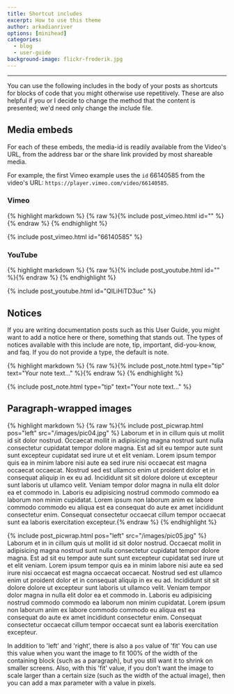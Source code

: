 ```yaml
---
title: Shortcut includes
excerpt: How to use this theme
author: arkadianriver
options: [minihead]
categories:
  - blog
  - user-guide
background-image: flickr-froderik.jpg
---
```


<hr />

You can use the following includes in the body of your posts as shortcuts
for blocks of code that you might otherwise use repetitively. These are
also helpful if you or I decide to change the method that the content is
presented; we'd need only change the include file.

## Media embeds

For each of these embeds, the media-id is readily available from the Video's
URL, from the address bar or the share link provided by most shareable media.

For example, the first Vimeo example uses the `id` 66140585
from the video's URL: `https://player.vimeo.com/video/66140585`.

### Vimeo

{% highlight markdown %}
{% raw %}{% include post_vimeo.html id="<media-id>" %}{% endraw %}
{% endhighlight %}

{% include post_vimeo.html id="66140585" %}

### YouTube

{% highlight markdown %}
{% raw %}{% include post_youtube.html id="<media-id>" %}{% endraw %}
{% endhighlight %}

{% include post_youtube.html id="QILiHiTD3uc" %}

## Notices

If you are writing documentation posts such as this User Guide, you might
want to add a notice here or there, something that stands out. The types
of notices available with this include are note, tip, important, did-you-know,
and faq. If you do not provide a type, the default is note.

{% highlight markdown %}
{% raw %}{% include post_note.html type="tip" text="Your note text..." %}{% endraw %}
{% endhighlight %}

{% include post_note.html type="tip" text="Your note text..." %}

## Paragraph-wrapped images

{% highlight markdown %}
{% raw %}{% include post_picwrap.html pos="left" src="/images/pic04.jpg" %}
Laborum et in in cillum quis ut mollit id sit dolor nostrud. Occaecat mollit
in adipisicing magna nostrud sunt nulla consectetur cupidatat tempor dolore
magna. Est ad sit eu tempor aute sunt sunt excepteur cupidatat sed irure ut et
elit veniam. Lorem ipsum tempor quis ea in minim labore nisi aute ea sed irure
nisi occaecat est magna occaecat occaecat. Nostrud sed est ullamco enim ut
proident dolor et in consequat aliquip in ex eu ad. Incididunt sit sit dolore
dolore ut excepteur sunt laboris ut ullamco velit. Veniam tempor dolor magna
in nulla elit dolor ea et commodo in. Laboris eu adipisicing nostrud commodo
commodo ea laborum non minim cupidatat. Lorem ipsum non laborum anim ex labore
commodo commodo eu aliqua est ea consequat do aute ex amet incididunt
consectetur enim. Consequat consectetur occaecat cillum tempor occaecat sunt
ea laboris exercitation excepteur.{% endraw %}
{% endhighlight %}

{% include post_picwrap.html pos="left" src="/images/pic05.jpg" %}
Laborum et in in cillum quis ut mollit id sit dolor nostrud. Occaecat mollit
in adipisicing magna nostrud sunt nulla consectetur cupidatat tempor dolore
magna. Est ad sit eu tempor aute sunt sunt excepteur cupidatat sed irure ut et
elit veniam. Lorem ipsum tempor quis ea in minim labore nisi aute ea sed irure
nisi occaecat est magna occaecat occaecat. Nostrud sed est ullamco enim ut
proident dolor et in consequat aliquip in ex eu ad. Incididunt sit sit dolore
dolore ut excepteur sunt laboris ut ullamco velit. Veniam tempor dolor magna
in nulla elit dolor ea et commodo in. Laboris eu adipisicing nostrud commodo
commodo ea laborum non minim cupidatat. Lorem ipsum non laborum anim ex labore
commodo commodo eu aliqua est ea consequat do aute ex amet incididunt
consectetur enim. Consequat consectetur occaecat cillum tempor occaecat sunt
ea laboris exercitation excepteur.

In addition to 'left' and 'right', there is also a `pos` value of 'fit' You
can use this value when you want the image to fit 100% of the width of the
containing block (such as a paragraph), but you still want it to shrink on
smaller screens. Also, with this 'fit' value, if you don't want the image
to scale larger than a certain size (such as the width of the actual image),
then you can add a max parameter with a value in pixels.
